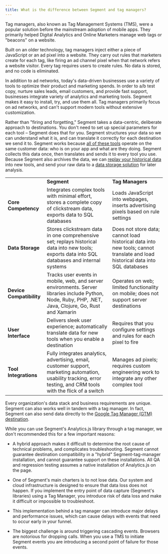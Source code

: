 ```yaml
---
title: What is the difference between Segment and tag managers?
---
```


Tag managers, also known as Tag Management Systems (TMS), were a popular solution before the mainstream adoption of mobile apps. They primarily helped Digital Analytics and Online Marketers manage web tags or "beacons" on a website.

Built on an older technology, tag managers inject either a piece of JavaScript or an ad pixel into a website. They carry out rules that marketers create for each tag, like firing an ad channel pixel when that network refers a website visitor. Every tag requires users to create rules. No data is stored, and no code is eliminated.

In addition to ad networks, today's data-driven businesses use a variety of tools to optimize their product and marketing spends. In order to a/b test copy, nurture sales leads, email customers, and provide fast support, businesses integrate variety of analytics and marketing tools. Segment makes it easy to install, try, and use them all. Tag managers primarily focus on ad networks, and can't support modern tools without extensive customization.

Rather than "firing and forgetting," Segment takes a data-centric, deliberate approach to destinations. You don't need to set up special parameters for each tool – Segment does that for you. Segment structures your data so we can understand what it is, and can translate it correctly for each destination we send it to.  Segment works because [all of these tools](/docs/connections/destinations/catalog/) operate on the same customer data: who is on your app and what are they doing. Segment collects this data once, then translates and sends it to every tool you use. Because Segment also archives the data, we can [replay your historical data](/docs/guides/what-is-replay/) into new tools, and send your raw data to a [data storage solution](/docs/connections/storage/catalog/) for later analysis.


<table><tbody>
<tr><td></td><td><strong>Segment</strong></td><td><strong>Tag Managers</strong></td></tr>
<tr><td><strong>Core Competency</strong></td><td>Integrates complex tools with minimal effort, stores a complete copy of clickstream data, exports data to SQL databases</td><td>Loads JavaScript into webpages, inserts advertising pixels based on rule settings</td></tr><tr><td><strong>Data Storage</strong></td><td>Stores clickstream data in one comprehensive set; replays historical data into new tools; exports data into SQL databases and internal systems</td><td>Does not store data; cannot load historical data into new tools; cannot translate and load historical data into SQL databases</td></tr><tr><td><strong>Device Compatibility</strong></td><td>Tracks user events in mobile, web, and server environments. Server libraries include Python, Node, Ruby, PHP, .NET, Java, Clojure, Go, Rust and Xamarin</td><td>Operates on web; limited functionality on mobile; does not support server destinations</td>
</tr>
<tr><td><strong>User Interface</strong></td><td>Delivers sleek user experience; automatically translate data for new tools when you enable a destination</td><td>Requires that you configure settings and rules for each pixel to fire</td></tr>
<tr><td><strong>Tool Integrations</strong></td><td>Fully integrates analytics, advertising, email, customer support, marketing automation, usability tracking, error testing, and CRM tools with the flick of a switch</td><td>Manages ad pixels; requires custom engineering work to integrate any other complex tool</td></tr></tbody></table>

Every organization's data stack and business requirements are unique. Segment can also works well in tandem with a tag manager. In fact, Segment can also send data directly to the [Google Tag Manager (GTM) destination](/docs/connections/destinations/catalog/google-tag-manager/).

While you can use Segment's Analytics.js library through a tag manager, we don't recommended this for a few important reasons:

- A hybrid approach makes it difficult to determine the root cause of technical problems, and complicates troubleshooting. Segment cannot guarantee destination compatibility in a "hybrid" Segment-tag-manager installation, and cannot guarantee support on these installations. All QA and regression testing assumes a native installation of Analytics.js on the page.

- One of Segment's main charters is to not lose data. Our system and cloud infrastructure is designed to ensure that data loss does not happen. If you implement the entry point of data capture (Segment's libraries) using a Tag Manager, you introduce risk of data loss and make it difficult or impossible to troubleshoot.

- This implementation behind a tag manager can introduce major delays and performance issues, which can cause delays with events that need to occur early in your funnel.

- The biggest challenge is around triggering cascading events. Browsers are notorious for dropping calls. When you use a TMS to initiate Segment events you are introducing a second point of failure for those events.
